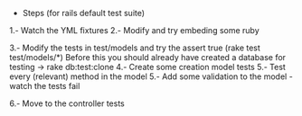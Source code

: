 * Steps (for rails default test suite)

1.- Watch the YML fixtures
2.- Modify and try embeding some ruby

3.- Modify the tests in test/models and try the assert true (rake test test/models/*)
	Before this you should already have created a database for testing -> rake db:test:clone
4.- Create some creation model tests
5.- Test every (relevant) method in the model
5.- Add some validation to the model - watch the tests fail

6.- Move to the controller tests
